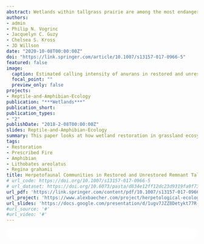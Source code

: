 ```yaml
---
abstract: Wetlands within tallgrass prairie are among the most endangered ecosystems in North America and serve as critical habitat for many sensitive and endemic species. Although loss of these habitats has acutely affected reptiles and amphibians, most prairie restoration initiatives take an ecosystem restoration approach adapted for plant and/or game species, with few focusing particularly on herpetofauna. Limited information exists documenting the population responses of reptiles and amphibians to wetland restoration in tallgrass prairie ecosystems. We used multiple techniques to compare reptile and amphibian communities in recently (2006) restored and unrestored tallgrass prairie and associated wetland habitats at Woolsey Wet Prairie Sanctuary (WWPS), a wetland mitigation site in Northwest Arkansas (USA). We documented 24 reptile and amphibian species and found that Regina grahamii (Graham’s Crayfish Snake) and Lithobates areolatus (Crawfish Frog), both of which are considered species of greatest conservation need in the state, showed preferential use of restored habitat, while common, widespread species did not use restored or unrestored habitat preferentially. Our results demonstrate that restoration of tallgrass prairie and associated wetlands benefits rare and sensitive herpetofauna and highlight two important management considerations--1) promoting ephemeral (fishless) hydrology, and 2) emphasizing terrestrial movement corridors and critical upland habitat.
authors:
- admin
- Philip N. Vogrinc
- Jacquelyn C. Guzy
- Chelsea S. Kross
- JD Willson
date: "2020-10-08T00:00:00Z"
doi: "https://link.springer.com/article/10.1007/s13157-017-0966-5"
featured: false
image:
  caption: Estimated calling intensity of anurans in restored and unrestored tallgrass prairie wetlands
  focal_point: ""
  preview_only: false
projects:
- Reptile-and-Amphibian-Ecology
publication: "***Wetlands***"
publication_short:
publication_types:
- "2"
publishDate: "2018-2-08T00:00:00Z"
slides: Reptile-and-Amphibian-Ecology
summary: This paper looks at how wetland restoration in grassland ecosystems may benefit prairie-adapted reptiles and amphibians. 
tags:
- Restoration
- Prescribed Fire
- Amphibian 
- Lithobates areolatus
- Regina grahamii
title: Herpetofaunal Communities in Restored and Unrestored Remnant Tallgrass Prairie and Associated Wetlands in Northwest Arkansas, USA
# url_code: https://doi.org/10.1007/s13157-017-0966-5
# url_dataset: https://doi.org/10.6073/pasta/d834e12ff12dc23d9319fa9f73e40306
url_pdf: 'https://link.springer.com/content/pdf/10.1007/s13157-017-0966-5.pdf'
url_project: 'https://www.alexbaecher.com/project/herpetological-ecology/'
url_slides: 'https://docs.google.com/presentation/d/1ugv7JZZ8Detykt77R-E1fvUdBK_1gEOj/edit?usp=sharing&ouid=118161165194611535602&rtpof=true&sd=true'
#url_source: '#'
#url_video: '#'
---
```



<html>
  <style>
    section {
        background: white;
        color: black;
        border-radius: 1em;
        padding: 1em;
        left: 50% }
    #inner {
        display: inline-block;
        display: flex;
        align-items: center;
        justify-content: center }
  </style>
  <section>
    <div id="inner">
      <script type='text/javascript' src='https://d1bxh8uas1mnw7.cloudfront.net/assets/embed.js'></script>
        <span style="float:left"; 
          class="__dimensions_badge_embed__" 
          data-doi="10.1007/s13157-017-0966-5" 
          data-hide-zero-citations="true" 
          data-legend="always">
        </span>
      <script async src="https://badge.dimensions.ai/badge.js" charset="utf-8"></script>
        <div  style="float:right"; 
          data-link-target="_blank" 
          data-badge-details="right" 
          data-badge-type="medium-donut"
          data-doi="10.1007/s13157-017-0966-5"   
          data-condensed="true" 
          data-hide-no-mentions="true" 
          class="altmetric-embed">
        </div>
</section>
